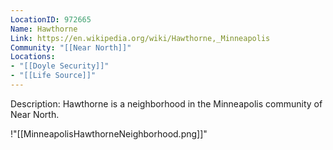 ```yaml
---
LocationID: 972665
Name: Hawthorne
Link: https://en.wikipedia.org/wiki/Hawthorne,_Minneapolis 
Community: "[[Near North]]"
Locations: 
- "[[Doyle Security]]"
- "[[Life Source]]"
---
```


Description:
Hawthorne is a neighborhood in the Minneapolis community of Near North.


!"[[MinneapolisHawthorneNeighborhood.png]]"